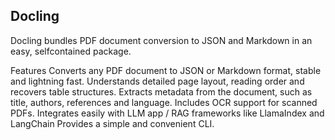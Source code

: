 ## Docling

Docling bundles PDF document conversion to JSON and Markdown in an easy, selfcontained package.

Features Converts any PDF document to JSON or Markdown format, stable and lightning fast. Understands detailed page layout, reading order and recovers table structures. Extracts metadata from the document, such as title, authors, references and language. Includes OCR support for scanned PDFs. Integrates easily with LLM app / RAG frameworks like LlamaIndex and LangChain Provides a simple and convenient CLI.